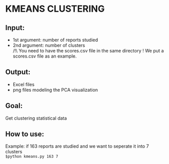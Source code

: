 # KMEANS CLUSTERING
## Input:
* 1st argument: number of reports studied
* 2nd argument: number of clusters      
/!\ You need to have the scores.csv file in the same directory ! We put a scores.csv file as an example.
## Output:
* Excel files 
* png files modeling the PCA visualization
## Goal:
Get clustering statistical data 
## How to use:
Example: if 163 reports are studied and we want to seperate it into 7 clusters   
`$python kmeans.py 163 7`

